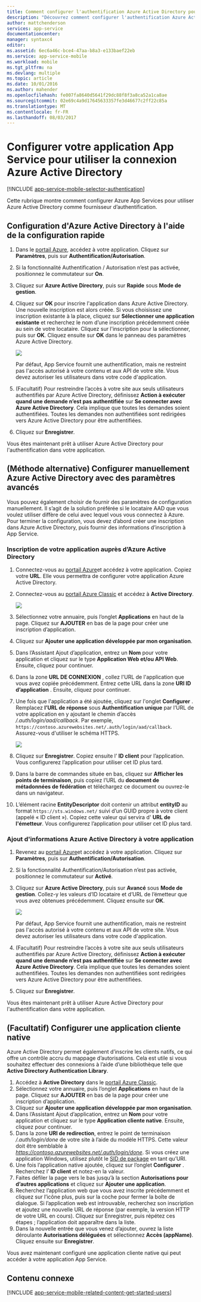 ```yaml
---
title: Comment configurer l'authentification Azure Active Directory pour votre application App Services
description: "Découvrez comment configurer l'authentification Azure Active Directory pour votre application App Services."
author: mattchenderson
services: app-service
documentationcenter: 
manager: syntaxc4
editor: 
ms.assetid: 6ec6a46c-bce4-47aa-b8a3-e133baef22eb
ms.service: app-service-mobile
ms.workload: mobile
ms.tgt_pltfrm: na
ms.devlang: multiple
ms.topic: article
ms.date: 10/01/2016
ms.author: mahender
ms.openlocfilehash: fe007fa8640d5641f29dc88f8f3a8ca52a1ca8ae
ms.sourcegitcommit: 02e69c4a9d17645633357fe3d46677c2ff22c85a
ms.translationtype: MT
ms.contentlocale: fr-FR
ms.lasthandoff: 08/03/2017
---
```

# <a name="how-to-configure-your-app-service-application-to-use-azure-active-directory-login"></a>Configurer votre application App Service pour utiliser la connexion Azure Active Directory
[!INCLUDE [app-service-mobile-selector-authentication](../../includes/app-service-mobile-selector-authentication.md)]

Cette rubrique montre comment configurer Azure App Services pour utiliser Azure Active Directory comme fournisseur d’authentification.

## <a name="express"> </a>Configuration d'Azure Active Directory à l'aide de la configuration rapide
1. Dans le [portail Azure], accédez à votre application. Cliquez sur **Paramètres**, puis sur **Authentification/Autorisation**.
2. Si la fonctionnalité Authentification / Autorisation n’est pas activée, positionnez le commutateur sur **On**.
3. Cliquez sur **Azure Active Directory**, puis sur **Rapide** sous **Mode de gestion**.
4. Cliquez sur **OK** pour inscrire l'application dans Azure Active Directory. Une nouvelle inscription est alors créée. Si vous choisissez une inscription existante à la place, cliquez sur **Sélectionner une application existante** et recherchez le nom d’une inscription précédemment créée au sein de votre locataire.
   Cliquez sur l'inscription pour la sélectionner, puis sur **OK**. Cliquez ensuite sur **OK** dans le panneau des paramètres Azure Active Directory.
   
   ![][0]
   
   Par défaut, App Service fournit une authentification, mais ne restreint pas l'accès autorisé à votre contenu et aux API de votre site. Vous devez autoriser les utilisateurs dans votre code d'application.
5. (Facultatif) Pour restreindre l’accès à votre site aux seuls utilisateurs authentifiés par Azure Active Directory, définissez **Action à exécuter quand une demande n’est pas authentifiée** sur **Se connecter avec Azure Active Directory**. Cela implique que toutes les demandes soient authentifiées. Toutes les demandes non authentifiées sont redirigées vers Azure Active Directory pour être authentifiées.
6. Cliquez sur **Enregistrer**.

Vous êtes maintenant prêt à utiliser Azure Active Directory pour l'authentification dans votre application.

## <a name="advanced"> </a>(Méthode alternative) Configurer manuellement Azure Active Directory avec des paramètres avancés
Vous pouvez également choisir de fournir des paramètres de configuration manuellement. Il s’agit de la solution préférée si le locataire AAD que vous voulez utiliser diffère de celui avec lequel vous vous connectez à Azure. Pour terminer la configuration, vous devez d’abord créer une inscription dans Azure Active Directory, puis fournir des informations d’inscription à App Service.

### <a name="register"> </a>Inscription de votre application auprès d’Azure Active Directory
1. Connectez-vous au [portail Azure]et accédez à votre application. Copiez votre **URL**. Elle vous permettra de configurer votre application Azure Active Directory.
2. Connectez-vous au [portail Azure Classic] et accédez à **Active Directory**.
   
    ![][2]
3. Sélectionnez votre annuaire, puis l’onglet **Applications** en haut de la page. Cliquez sur **AJOUTER** en bas de la page pour créer une inscription d’application.
4. Cliquez sur **Ajouter une application développée par mon organisation**.
5. Dans l’Assistant Ajout d’application, entrez un **Nom** pour votre application et cliquez sur le type **Application Web et/ou API Web**. Ensuite, cliquez pour continuer.
6. Dans la zone **URL DE CONNEXION** , collez l'URL de l'application que vous avez copiée précédemment. Entrez cette URL dans la zone **URI ID d’application** . Ensuite, cliquez pour continuer.
7. Une fois que l'application a été ajoutée, cliquez sur l'onglet **Configurer** . Remplacez **l’URL de réponse** sous **Authentification unique** par l’URL de votre application en y ajoutant le chemin d’accès */.auth/login/aad/callback*. Par exemple, `https://contoso.azurewebsites.net/.auth/login/aad/callback`. Assurez-vous d'utiliser le schéma HTTPS.
   
    ![][3]
8. Cliquez sur **Enregistrer**. Copiez ensuite l’ **ID client** pour l’application. Vous configurerez l’application pour utiliser cet ID plus tard.
9. Dans la barre de commandes située en bas, cliquez sur **Afficher les points de terminaison**, puis copiez l’URL du **document de métadonnées de fédération** et téléchargez ce document ou ouvrez-le dans un navigateur.
10. L’élément racine **EntityDescriptor** doit contenir un attribut **entityID** au format `https://sts.windows.net/` suivi d’un GUID propre à votre client (appelé « ID client »). Copiez cette valeur qui servira d' **URL de l'émetteur**. Vous configurerez l’application pour utiliser cet ID plus tard.

### <a name="secrets"> </a>Ajout d'informations Azure Active Directory à votre application
1. Revenez au [portail Azure]et accédez à votre application. Cliquez sur **Paramètres**, puis sur **Authentification/Autorisation**.
2. Si la fonctionnalité Authentification/Autorisation n’est pas activée, positionnez le commutateur sur **Activé**.
3. Cliquez sur **Azure Active Directory**, puis sur **Avancé** sous **Mode de gestion**. Collez-y les valeurs d’ID locataire et d’URL de l’émetteur que vous avez obtenues précédemment. Cliquez ensuite sur **OK**.
   
   ![][1]
   
   Par défaut, App Service fournit une authentification, mais ne restreint pas l'accès autorisé à votre contenu et aux API de votre site. Vous devez autoriser les utilisateurs dans votre code d'application.
4. (Facultatif) Pour restreindre l’accès à votre site aux seuls utilisateurs authentifiés par Azure Active Directory, définissez **Action à exécuter quand une demande n’est pas authentifiée** sur **Se connecter avec Azure Active Directory**. Cela implique que toutes les demandes soient authentifiées. Toutes les demandes non authentifiées sont redirigées vers Azure Active Directory pour être authentifiées.
5. Cliquez sur **Enregistrer**.

Vous êtes maintenant prêt à utiliser Azure Active Directory pour l'authentification dans votre application.

## <a name="optional-configure-a-native-client-application"></a>(Facultatif) Configurer une application cliente native
Azure Active Directory permet également d’inscrire les clients natifs, ce qui offre un contrôle accru du mappage d’autorisations. Cela est utile si vous souhaitez effectuer des connexions à l’aide d’une bibliothèque telle que **Active Directory Authentication Library**.

1. Accédez à **Active Directory** dans le [portail Azure Classic].
2. Sélectionnez votre annuaire, puis l’onglet **Applications** en haut de la page. Cliquez sur **AJOUTER** en bas de la page pour créer une inscription d’application.
3. Cliquez sur **Ajouter une application développée par mon organisation**.
4. Dans l’Assistant Ajout d’application, entrez un **Nom** pour votre application et cliquez sur le type **Application cliente native**. Ensuite, cliquez pour continuer.
5. Dans la zone **URI de redirection**, entrez le point de terminaison */.auth/login/done* de votre site à l’aide du modèle HTTPS. Cette valeur doit être semblable à *https://contoso.azurewebsites.net/.auth/login/done*. Si vous créez une application Windows, utilisez plutôt le [SID de package](app-service-mobile-dotnet-how-to-use-client-library.md#package-sid) en tant qu’URI.
6. Une fois l’application native ajoutée, cliquez sur l’onglet **Configurer** . Recherchez l’ **ID client** et notez-en la valeur.
7. Faites défiler la page vers le bas jusqu’à la section **Autorisations pour d’autres applications** et cliquez sur **Ajouter une application**.
8. Recherchez l’application web que vous avez inscrite précédemment et cliquez sur l’icône plus, puis sur la coche pour fermer la boîte de dialogue. Si l’application web est introuvable, recherchez son inscription et ajoutez une nouvelle URL de réponse (par exemple, la version HTTP de votre URL en cours). Cliquez sur Enregistrer, puis répétez ces étapes ; l’application doit apparaître dans la liste.
9. Dans la nouvelle entrée que vous venez d’ajouter, ouvrez la liste déroulante **Autorisations déléguées** et sélectionnez **Accès (appName)**. Cliquez ensuite sur **Enregistrer**.

Vous avez maintenant configuré une application cliente native qui peut accéder à votre application App Service.

## <a name="related-content"> </a>Contenu connexe
[!INCLUDE [app-service-mobile-related-content-get-started-users](../../includes/app-service-mobile-related-content-get-started-users.md)]

<!-- Images. -->

[0]: ./media/app-service-mobile-how-to-configure-active-directory-authentication/mobile-app-aad-express-settings.png
[1]: ./media/app-service-mobile-how-to-configure-active-directory-authentication/mobile-app-aad-advanced-settings.png
[2]: ./media/app-service-mobile-how-to-configure-active-directory-authentication/app-service-navigate-aad.png
[3]: ./media/app-service-mobile-how-to-configure-active-directory-authentication/app-service-aad-app-configure.png

<!-- URLs. -->

[portail Azure]: https://portal.azure.com/
[portail Azure Classic]: https://manage.windowsazure.com/
[alternative method]:#advanced
